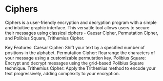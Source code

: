 # Ciphers
Ciphers is a user-friendly encryption and decryption program with a simple and intuitive graphic interface. This versatile tool allows users to secure their messages using classical ciphers - Caesar Cipher, Permutation Cipher, and Polibius Square, Trithemius Cipher. 

Key Features:
Caesar Cipher: Shift your text by a specified number of positions in the alphabet.
Permutation Cipher: Rearrange the characters of your message using a customizable permutation key.
Polibius Square: Encrypt and decrypt messages using the grid-based Polibius Square technique.
Trithemius Cipher: Apply the Trithemius method to encode your text progressively, adding complexity to your encryption.
